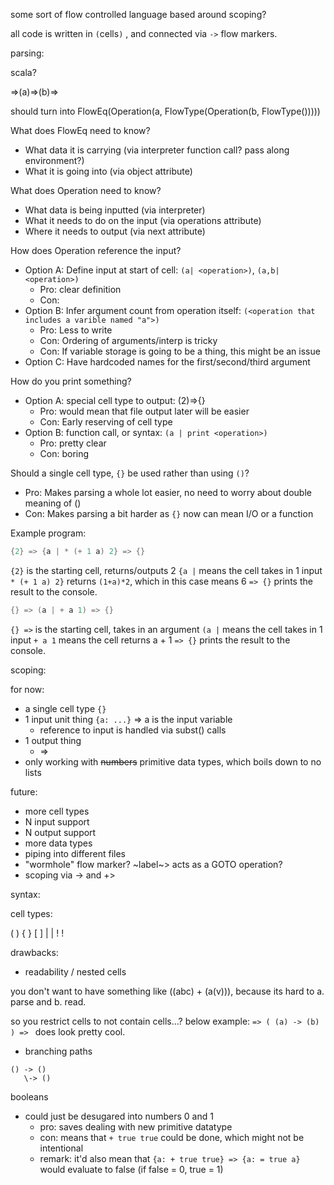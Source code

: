 some sort of flow controlled language based around scoping?

all code is written in `(`cells`)` , and connected via `->` flow markers.


parsing:

scala?

=>(a)=>(b)=>

should turn into
FlowEq(Operation(a, FlowType(Operation(b, FlowType()))))

What does FlowEq need to know?
- What data it is carrying (via interpreter function call? pass along environment?)
- What it is going into (via object attribute)

What does Operation need to know?
- What data is being inputted (via interpreter)
- What it needs to do on the input (via operations attribute)
- Where it needs to output (via next attribute)

How does Operation reference the input?
- Option A: Define input at start of cell: `(a| <operation>)`, `(a,b| <operation>)`
  - Pro: clear definition 
  - Con: 
- Option B: Infer argument count from operation itself: `(<operation that includes a varible named "a">)`
  - Pro: Less to write
  - Con: Ordering of arguments/interp is tricky
  - Con: If variable storage is going to be a thing, this might be an issue
- Option C: Have hardcoded names for the first/second/third argument


How do you print something?
- Option A: special cell type to output: (2)=>{}
  - Pro: would mean that file output later will be easier
  - Con: Early reserving of cell type
- Option B: function call, or syntax: `(a | print <operation>)`
  - Pro: pretty clear
  - Con: boring



Should a single cell type, `{}` be used rather than using `()`?
- Pro: Makes parsing a whole lot easier, no need to worry about double meaning of ()
- Con: Makes parsing a bit harder as `{}` now can mean I/O or a function



Example program:
```cpp
{2} => {a | * (+ 1 a) 2} => {}
```

`{2}` is the starting cell, returns/outputs 2
`{a |` means the cell takes in 1 input
`* (+ 1 a) 2}` returns `(1+a)*2`, which in this case means 6
`=> {}` prints the result to the console.


```cpp
{} => (a | + a 1) => {}
```
`{} =>` is the starting cell, takes in an argument
`(a |` means the cell takes in 1 input
`+ a 1` means the cell returns a + 1
`=> {}` prints the result to the console.


scoping:

for now:
- a single cell type `{}`
- 1 input unit thing `{a: ...}` => a is the input variable
  - reference to input is handled via subst() calls
- 1 output thing
  - =>
- only working with ~~numbers~~ primitive data types, which boils down to no lists



future:
- more cell types
- N input support
- N output support
- more data types
- piping into different files
- "wormhole" flow marker? ~label~> acts as a GOTO operation?
- scoping via -> and +>


syntax:

cell types:

( ) { } [ ] | | ! !

drawbacks: 


- readability / nested cells

you don't want to have something like ((abc) + (a(v))), because its hard to a. parse and b. read.

so you restrict cells to not contain cells...?
below example:
`=> ( (a) -> (b) ) => `
does look pretty cool.

- branching paths


```
() -> ()
   \-> ()
```

booleans
- could just be desugared into numbers 0 and 1
  - pro: saves dealing with new primitive datatype
  - con: means that `+ true true` could be done, which might not be intentional
  - remark: it'd also mean that `{a: + true true} => {a: = true a}` would evaluate to false (if false = 0, true = 1)
